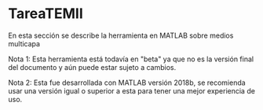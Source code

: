 # TareaTEMII
En esta sección se describe la herramienta en MATLAB sobre medios multicapa

Nota 1: Esta herramienta está todavía en "beta" ya que no es la versión final del documento y aún puede estar sujeto a cambios.

Nota 2: Esta fue desarrollada con MATLAB versión 2018b, se recomienda usar una versión igual o superior a esta para tener una mejor experiencia de uso.
